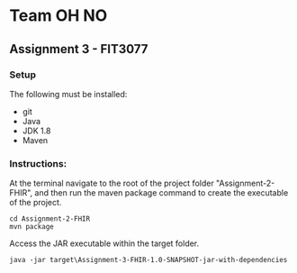 # Team OH NO
## Assignment 3 - FIT3077 


### Setup
The following must be installed:
* git
* Java
* JDK 1.8
* Maven

### Instructions:

At the terminal navigate to the root of the project folder "Assignment-2-FHIR",
 and then run the maven package command to create the executable of the project.
```
cd Assignment-2-FHIR
mvn package 
```

Access the JAR executable within the target folder.
```
java -jar target\Assignment-3-FHIR-1.0-SNAPSHOT-jar-with-dependencies
```
